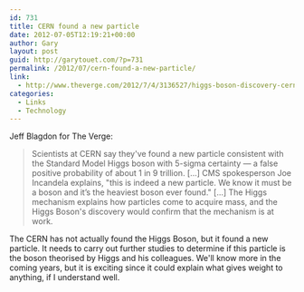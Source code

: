 ```yaml
---
id: 731
title: CERN found a new particle
date: 2012-07-05T12:19:21+00:00
author: Gary
layout: post
guid: http://garytouet.com/?p=731
permalink: /2012/07/cern-found-a-new-particle/
link:
  - http://www.theverge.com/2012/7/4/3136527/higgs-boson-discovery-cern-announcement
categories:
  - Links
  - Technology
---
```


Jeff Blagdon for The Verge:
<blockquote>Scientists at CERN say they've found a new particle consistent with the Standard Model Higgs boson with 5-sigma certainty — a false positive probability of about 1 in 9 trillion. [...] CMS spokesperson Joe Incandela explains, "this is indeed a new particle. We know it must be a boson and it’s the heaviest boson ever found."
[...]
The Higgs mechanism explains how particles come to acquire mass, and the Higgs Boson's discovery would confirm that the mechanism is at work.</blockquote>

The CERN has not actually found the Higgs Boson, but it found a new particle. It needs to carry out further studies to determine if this particle is the boson theorised by Higgs and his colleagues. We'll know more in the coming years, but it is exciting since it could explain what gives weight to anything, if I understand well.




